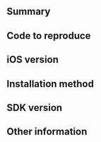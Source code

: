 <!--
Please only file issues here that you believe represent actual bugs or feature requests for the Stripe iOS SDK.

If you're having general trouble with your Stripe integration, please reach out to support using the form at https://support.stripe.com/ (preferred) or via email to support@stripe.com.

Otherwise, to make it easier to diagnose your issue, please fill out the following:
-->

## Summary
<!-- A simple summary of the problems you're having. -->

## Code to reproduce
<!-- If possible, please include a brief piece of code (or ideally, a link to an example project) demonstrating the problem you're having. -->

## iOS version
<!-- What version of iOS are you observing the problem on? -->

## Installation method
<!-- How did you install our SDK? -->

## SDK version
<!--
What version of our SDK are you using? You can find this by either looking at your `Podfile.lock` (if you're using Cocoapods), your `Cartfile.resolved` (if you're using Carthage), or by looking at the value of `STPSDKVersion` in `STPAPIClient.h`.
 -->

## Other information
<!-- Anything else you can include that'll make it easier for us to help you! -->
